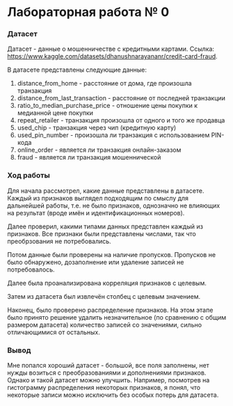 # Лабораторная работа № 0

### Датасет

Датасет - данные о мошенничестве с кредитными картами. Ссылка: https://www.kaggle.com/datasets/dhanushnarayananr/credit-card-fraud.

В датасете представлены следующие данные:

1. distance_from_home - расстояние от дома, где произошла транзакция
2. distance_from_last_transaction - расстояние от последней транзакции
3. ratio_to_median_purchase_price - отношение цены покупки к медианной цене покупки
4. repeat_retailer - транзакция произошла от одного и того же продавца
5. used_chip - транзакция через чип (кредитную карту)
6. used_pin_number - произошла ли транзакция с использованием PIN-кода
7. online_order - является ли транзакция онлайн-заказом
8. fraud - является ли транзакция мошеннической

### Ход работы

Для начала рассмотрел, какие данные представлены в датасете. Каждый из признаков выглядел подходящим по смыслу для дальнейшей работы, т.е. не было признаков, однозначно не влияющих на результат (вроде имён и идентификационных номеров).

Далее проверил, какими типами данных представлен каждый из признаков. Все признаки были представлены числами, так что преобрзования не потребовались.

Потом данные были проверены на наличие пропусков. Пропусков не было обнаружено, дозаполнение или удаление записей не потребовалось.

Далее была проанализирована корреляция признаков с целевым.

Затем из датасета был извлечён столбец с целевым значением.

Наконец, было проверено распределение признаков. На этом этапе было принято решение удалить незначительное (по сравнению с общим размером датасета) количество записей со значениями, сильно отличающимися от остальных.

### Вывод

Мне попался хороший датасет - большой, все поля заполнены, нет нужды возиться с преобразованиями и дополнениями признаков. Однако и такой датасет можно улучшить. Например, посмотрев на гистограмму распределения некоторых признаков, я понял, что некоторые записи можно исключить без особых потерь для датасета.